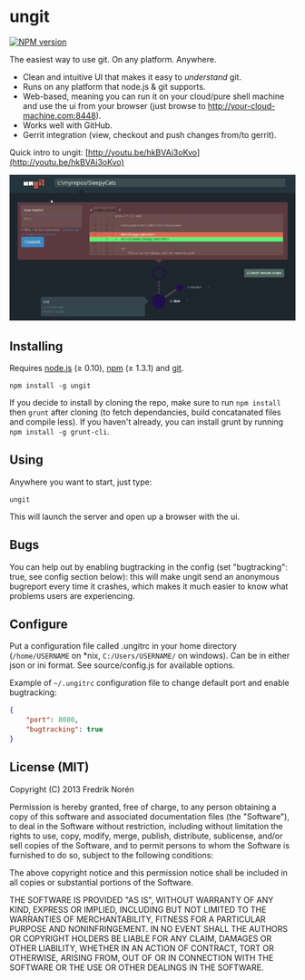 ungit
======
[![NPM version](https://badge.fury.io/js/ungit.png)](http://badge.fury.io/js/ungit)

The easiest way to use git. On any platform. Anywhere.

 * Clean and intuitive UI that makes it easy to _understand_ git.
 * Runs on any platform that node.js & git supports.
 * Web-based, meaning you can run it on your cloud/pure shell machine and use the ui from your browser (just browse to http://your-cloud-machine.com:8448).
 * Works well with GitHub.
 * Gerrit integration (view, checkout and push changes from/to gerrit).

Quick intro to ungit: [http://youtu.be/hkBVAi3oKvo](http://youtu.be/hkBVAi3oKvo)

![](/screenshot.png)

Installing
----------
Requires [node.js](http://nodejs.org) (≥ 0.10), [npm](https://npmjs.org/) (≥ 1.3.1) and [git](http://git-scm.com/).

	npm install -g ungit
	
If you decide to install by cloning the repo, make sure to run `npm install` then  `grunt` after cloning (to fetch dependancies, build concatanated files and compile less). If you haven't already, you can install grunt by running `npm install -g grunt-cli`.

Using
-----
Anywhere you want to start, just type:

	ungit

This will launch the server and open up a browser with the ui.

Bugs
----
You can help out by enabling bugtracking in the config (set "bugtracking": true, see config section below): this will make ungit send an anonymous bugreport every time it crashes, which makes it much easier to know what problems users are experiencing.

Configure
---------
Put a configuration file called .ungitrc in your home directory (`/home/USERNAME` on *nix, `C:/Users/USERNAME/` on windows). Can be in either json or ini format. See source/config.js for available options.

Example of `~/.ungitrc` configuration file to change default port and enable bugtracking:

```json
{
	"port": 8080,
	"bugtracking": true
}
```

License (MIT)
-------------

Copyright (C) 2013 Fredrik Norén

Permission is hereby granted, free of charge, to any person obtaining a copy of this software and associated documentation files (the "Software"), to deal in the Software without restriction, including without limitation the rights to use, copy, modify, merge, publish, distribute, sublicense, and/or sell copies of the Software, and to permit persons to whom the Software is furnished to do so, subject to the following conditions:

The above copyright notice and this permission notice shall be included in all copies or substantial portions of the Software.

THE SOFTWARE IS PROVIDED "AS IS", WITHOUT WARRANTY OF ANY KIND, EXPRESS OR IMPLIED, INCLUDING BUT NOT LIMITED TO THE WARRANTIES OF MERCHANTABILITY, FITNESS FOR A PARTICULAR PURPOSE AND NONINFRINGEMENT. IN NO EVENT SHALL THE AUTHORS OR COPYRIGHT HOLDERS BE LIABLE FOR ANY CLAIM, DAMAGES OR OTHER LIABILITY, WHETHER IN AN ACTION OF CONTRACT, TORT OR OTHERWISE, ARISING FROM, OUT OF OR IN CONNECTION WITH THE SOFTWARE OR THE USE OR OTHER DEALINGS IN THE SOFTWARE.
